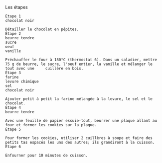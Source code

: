 Les étapes

    Étape 1
    chocolat noir

    Détailler le chocolat en pépites.
    Étape 2
    beurre tendre
    sucre
    oeuf
    vanille

    Préchauffer le four à 180°C (thermostat 6). Dans un saladier, mettre 75 g de beurre, le sucre, l'oeuf entier, la vanille et mélanger le tout avec une     cuillère en bois.
    Étape 3
    farine
    levure chimique
    sel
    chocolat noir

    Ajouter petit à petit la farine mélangée à la levure, le sel et le chocolat.
    Étape 4
    beurre tendre

    Avec une feuille de papier essuie-tout, beurrer une plaque allant au four et former les cookies sur la plaque.
    Étape 5

    Pour former les cookies, utiliser 2 cuillères à soupe et faire des petits tas espacés les uns des autres; ils grandiront à la cuisson.
    Étape 6

    Enfourner pour 10 minutes de cuisson.
